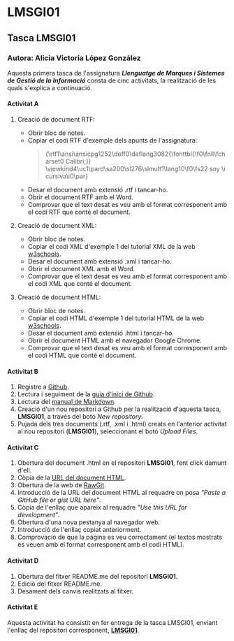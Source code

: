 # LMSGI01

## Tasca LMSGI01

### Autora: Alicia Victoria López González

Aquesta primera tasca de l'assignatura **_Llenguatge de Marques i Sistemes de Gestió de la Informació_** consta de cinc activitats, la realització de les quals s'explica a continuació.


#### Activitat A

1. Creació de document RTF:
    * Obrir bloc de notes.
    * Copiar el codi RTF d'exemple dels apunts de l'assignatura:
      >{\rtf1\ansi\ansicpg1252\deff0\deflang3082{\fonttbl{\f0\fnil\fcharset0 Calibri;}}
\viewkind4\uc1\pard\sa200\sl276\slmult1\lang10\f0\fs22 soy \i cursiva\i0\par}
    * Desar el document amb extensió .rtf i tancar-ho.
    * Obrir el document RTF amb el Word.
    * Comprovar que el text desat es veu amb el format corresponent amb el codi RTF que conté el document.

2. Creació de document XML:
    * Obrir bloc de notes.
    * Copiar el codi XML d'exemple 1 del tutorial XML de la web [w3schools](www.w3schools.com/xml/).
    * Desar el document amb extensió .xml i tancar-ho.
    * Obrir el document XML amb el Word.
    * Comprovar que el text desat es veu amb el format corresponent amb el codi XML que conté el document.

3. Creació de document HTML:
    * Obrir bloc de notes.
    * Copiar el codi HTML d'exemple 1 del tutorial HTML de la web [w3schools](www.w3schools.com/html/).
    * Desar el document amb extensió .html i tancar-ho.
    * Obrir el document HTML amb el navegador Google Chrome.
    * Comprovar que el text desat es veu amb el format corresponent amb el codi HTML que conté el document.

#### Activitat B

1. Registre a [Github](https://github.com).
2. Lectura i seguiment de la [guia d'inici de Github](https://guides.github.com/activities/hello-world/).
3. Lectura del [manual de Markdown](https://www.markdowntutorial.com/).
4. Creació d'un nou repositori a Github per la realització d'aquesta tasca, **LMSGI01**, a través del botó _New repository_.
5. Pujada dels tres documents (.rtf, .xml i .html) creats en l'anterior activitat al nou repositori (**LMSGI01**), seleccionant el botó _Upload Files_.


#### Activitat C

1. Obertura del document .html en el repositori **LMSGI01**, fent click damunt d'ell.
2. Còpia de la [URL del document HTML](https://github.com/alishaibz/LMSGI01/blob/master/tasca_html.html).
3. Obertura de la web de [RawGit](https://rawgit.com/).
4. Introducció de la URL del document HTML al requadre on posa _"Paste a GitHub file or gist URL here"_.
5. Còpia de l'enllaç que apareix al requadre _"Use this URL for development"_.
6. Obertura d'una nova pestanya al navegador web.
7. Introducció de l'enllaç copiat anteriorment.
8. Comprovació de que la pàgina es veu correctament (el textos mostrats es veuen amb el format corresponent amb el codi HTML).


#### Activitat D

 1. Obertura del fitxer README.me del repositori **LMSGI01**.
 2. Edició del fitxer README.me.
 3. Desament dels canvis realitzats al fitxer.
 
#### Activitat E
 Aquesta activitat ha consistit en fer entrega de la tasca LMSGI01, enviant l'enllaç del repositori corresponent, [**LMSGI01**](https://github.com/alishaibz/LMSGI01).
 
